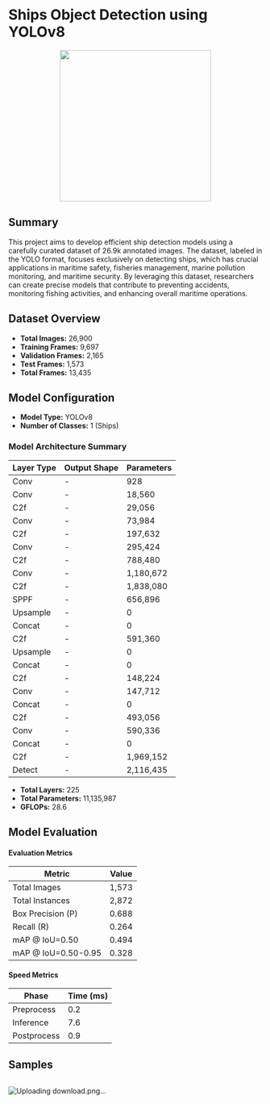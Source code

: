 # Ships Object Detection using YOLOv8

<p align="center">
  <img src="https://github.com/user-attachments/assets/a7c12e22-750c-41c9-be54-f2dabd8232d5" height="300"/>
</p>

## Summary
This project aims to develop efficient ship detection models using a carefully curated dataset of 26.9k annotated images. The dataset, labeled in the YOLO format, focuses exclusively on detecting ships, which has crucial applications in maritime safety, fisheries management, marine pollution monitoring, and maritime security. By leveraging this dataset, researchers can create precise models that contribute to preventing accidents, monitoring fishing activities, and enhancing overall maritime operations.

## Dataset Overview
- **Total Images:** 26,900
- **Training Frames:** 9,697
- **Validation Frames:** 2,165
- **Test Frames:** 1,573
- **Total Frames:** 13,435

## Model Configuration
- **Model Type:** YOLOv8
- **Number of Classes:** 1 (Ships)


### Model Architecture Summary
| Layer Type                           | Output Shape  | Parameters |
|--------------------------------------|---------------|------------|
| Conv                                 | -             | 928        |
| Conv                                 | -             | 18,560     |
| C2f                                  | -             | 29,056     |
| Conv                                 | -             | 73,984     |
| C2f                                  | -             | 197,632    |
| Conv                                 | -             | 295,424    |
| C2f                                  | -             | 788,480    |
| Conv                                 | -             | 1,180,672  |
| C2f                                  | -             | 1,838,080  |
| SPPF                                 | -             | 656,896    |
| Upsample                             | -             | 0          |
| Concat                               | -             | 0          |
| C2f                                  | -             | 591,360    |
| Upsample                             | -             | 0          |
| Concat                               | -             | 0          |
| C2f                                  | -             | 148,224    |
| Conv                                 | -             | 147,712    |
| Concat                               | -             | 0          |
| C2f                                  | -             | 493,056    |
| Conv                                 | -             | 590,336    |
| Concat                               | -             | 0          |
| C2f                                  | -             | 1,969,152  |
| Detect                               | -             | 2,116,435  |

- **Total Layers:** 225
- **Total Parameters:** 11,135,987
- **GFLOPs:** 28.6

## Model Evaluation

#### Evaluation Metrics

| Metric                          | Value   |
|---------------------------------|---------|
| Total Images                    | 1,573   |
| Total Instances                 | 2,872   |
| Box Precision (P)              | 0.688   |
| Recall (R)                     | 0.264   |
| mAP @ IoU=0.50                 | 0.494   |
| mAP @ IoU=0.50-0.95            | 0.328   |

#### Speed Metrics

| Phase           | Time (ms) |
|-----------------|-----------|
| Preprocess      | 0.2       |
| Inference       | 7.6       |
| Postprocess     | 0.9       |

## Samples 
<p align="center">
  <img src=""/>
</p>

![Uploading download.png…]()
